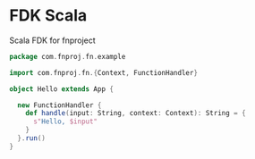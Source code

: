 # FDK Scala

Scala FDK for fnproject


```scala
package com.fnproj.fn.example

import com.fnproj.fn.{Context, FunctionHandler}

object Hello extends App {

  new FunctionHandler {
    def handle(input: String, context: Context): String = {
      s"Hello, $input"
    }
  }.run()
}
```
